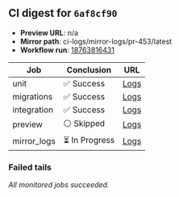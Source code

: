 <!-- AWA-CI-DIGEST -->
## CI digest for `6af8cf90`

- **Preview URL**: n/a
- **Mirror path**: ci-logs/mirror-logs/pr-453/latest
- **Workflow run**: [18763816431](https://github.com/AlexBomber12/AWA-App/actions/runs/18763816431)

| Job | Conclusion | URL |
| --- | ---------- | --- |
| unit | ✅ Success | [Logs](https://github.com/AlexBomber12/AWA-App/actions/runs/18763816431/job/53534545441) |
| migrations | ✅ Success | [Logs](https://github.com/AlexBomber12/AWA-App/actions/runs/18763816431/job/53534848211) |
| integration | ✅ Success | [Logs](https://github.com/AlexBomber12/AWA-App/actions/runs/18763816431/job/53534848214) |
| preview | ⚪ Skipped | [Logs](https://github.com/AlexBomber12/AWA-App/actions/runs/18763816431/job/53534944777) |
| mirror_logs | ⏳ In Progress | [Logs](https://github.com/AlexBomber12/AWA-App/actions/runs/18763816431/job/53534944675) |

### Failed tails

_All monitored jobs succeeded._

